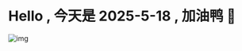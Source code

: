 
# Hello , 今天是 2025-5-18 , 加油鸭 🤭

![img](https://v1.jinrishici.com/all.svg?font-size=18&spacing=4)

